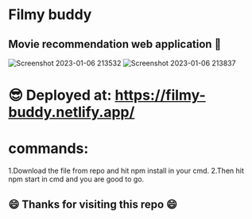 # Filmy buddy
## Movie recommendation web application :cowboy_hat_face:

![Screenshot 2023-01-06 213532](https://user-images.githubusercontent.com/87518238/211058751-918fb980-37b2-4d5a-b7b9-a9b414056c56.png)
![Screenshot 2023-01-06 213837](https://user-images.githubusercontent.com/87518238/211058765-d1735879-4347-45a7-8015-78f118c4ca85.png)

# :sunglasses: Deployed at: https://filmy-buddy.netlify.app/

# commands:
 1.Download the file from repo and hit npm install in your cmd.
 2.Then hit npm start in cmd and you are good to go.
 
## :smile: Thanks for visiting this repo :smile:
